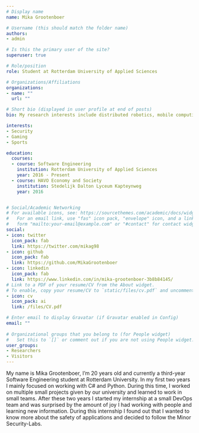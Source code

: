 ```yaml
---
# Display name
name: Mika Grootenboer

# Username (this should match the folder name)
authors:
- admin

# Is this the primary user of the site?
superuser: true

# Role/position
role: Student at Rotterdam University of Applied Sciences

# Organizations/Affiliations
organizations:
- name: ""
  url: ""

# Short bio (displayed in user profile at end of posts)
bio: My research interests include distributed robotics, mobile computing and programmable matter.

interests:
- Security
- Gaming
- Sports

education:
  courses:
  - course: Software Engineering
    institution: Rotterdam University of Applied Sciences
    year: 2016 - Present
  - course: HAVO Economy and Society
    institution: Stedelijk Dalton Lyceum Kapteynweg
    year: 2016


# Social/Academic Networking
# For available icons, see: https://sourcethemes.com/academic/docs/widgets/#icons
#   For an email link, use "fas" icon pack, "envelope" icon, and a link in the
#   form "mailto:your-email@example.com" or "#contact" for contact widget.
social:
- icon: twitter
  icon_pack: fab
  link: https://twitter.com/mikag98
- icon: github
  icon_pack: fab
  link: https://github.com/MikaGrootenboer
- icon: linkedin
  icon_pack: fab
  link: https://www.linkedin.com/in/mika-grootenboer-3b8b84145/
# Link to a PDF of your resume/CV from the About widget.
# To enable, copy your resume/CV to `static/files/cv.pdf` and uncomment the lines below.  
- icon: cv
  icon_pack: ai
  link: /files/CV.pdf

# Enter email to display Gravatar (if Gravatar enabled in Config)
email: ""
  
# Organizational groups that you belong to (for People widget)
#   Set this to `[]` or comment out if you are not using People widget.  
user_groups:
- Researchers
- Visitors
---
```


My name is Mika Grootenboer,
I’m 20 years old and currently a third-year Software Engineering student at Rotterdam University.
In my first two years I mainly focused on working with C# and Python. During this time, I worked on multiple small projects given by our university and learned to work in small teams. After these two years I started my internship at a small DevOps team and was surprised by the amount of joy I had working with people and learning new information. During this internship I found out that I wanted to know more about the safety of applications and decided to follow the Minor Security-Labs.
